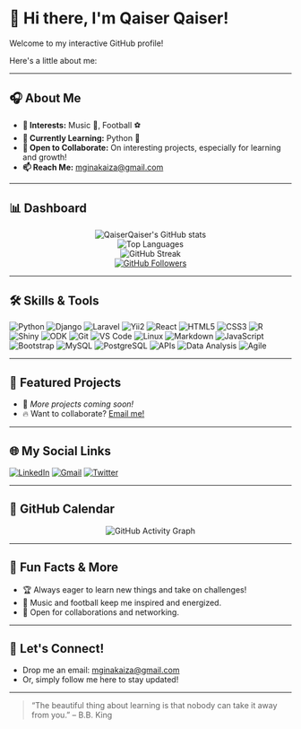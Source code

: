 # 👋 Hi there, I'm Qaiser Qaiser!

Welcome to my interactive GitHub profile!  

Here's a little about me:

---

## 🎧 About Me

- **👀 Interests:** Music 🎵, Football ⚽
- **🌱 Currently Learning:** Python 🐍
- **💞️ Open to Collaborate:** On interesting projects, especially for learning and growth!
- **📫 Reach Me:** [mginakaiza@gmail.com](mailto:mginakaiza@gmail.com)

---

## 📊  Dashboard

<p align="center">
  <img src="https://github-readme-stats.vercel.app/api?username=QaiserQaiser&show_icons=true&theme=radical" alt="QaiserQaiser's GitHub stats" />
  <br/>
  <img src="https://github-readme-stats.vercel.app/api/top-langs/?username=QaiserQaiser&layout=compact&theme=radical" alt="Top Languages" />
  <br/>
  <img src="https://github-readme-streak-stats.herokuapp.com/?user=QaiserQaiser&theme=radical" alt="GitHub Streak" />
  <br/>
  <a href="https://github.com/QaiserQaiser?tab=followers">
    <img src="https://img.shields.io/github/followers/QaiserQaiser?label=Followers&style=social" alt="GitHub Followers"/>
  </a>
</p>

---

## 🛠️ Skills & Tools

![Python](https://img.shields.io/badge/-Python-3776AB?style=flat&logo=python&logoColor=white)
![Django](https://img.shields.io/badge/-Django-092E20?style=flat&logo=django&logoColor=white)
![Laravel](https://img.shields.io/badge/-Laravel-FF2D20?style=flat&logo=laravel&logoColor=white)
![Yii2](https://img.shields.io/badge/-Yii2-3C3C3C?style=flat&logo=yii&logoColor=white)
![React](https://img.shields.io/badge/-React-61DAFB?style=flat&logo=react&logoColor=black)
![HTML5](https://img.shields.io/badge/-HTML5-E34F26?style=flat&logo=html5&logoColor=white)
![CSS3](https://img.shields.io/badge/-CSS3-1572B6?style=flat&logo=css3&logoColor=white)
![R](https://img.shields.io/badge/-R-276DC3?style=flat&logo=r&logoColor=white)
![Shiny](https://img.shields.io/badge/-Shiny-009CDE?style=flat&logo=r&logoColor=white)
![ODK](https://img.shields.io/badge/-ODK-6DA544?style=flat&logo=data:image/svg+xml;base64,PHN2ZyB3aWR0aD0iMzEiIGhlaWdodD0iMzEiIHZpZXdCb3g9IjAgMCAzMSAzMSIgZmlsbD0ibm9uZSIgeG1sbnM9Imh0dHA6Ly93d3cudzMub3JnLzIwMDAvc3ZnIj48cmVjdCB3aWR0aD0iMzEiIGhlaWdodD0iMzEiIHJ4PSIxNS41IiBmaWxsPSIjNkRBNTQ0Ii8+PHBhdGggZD0iTTMzLjggMjEuM0wyNC44IDcuOTc4TDIzLjEgMTMuMkwyMC44IDcuOTc4TDE0LjUgMjEuM0gxNy4yTDE5LjQgMTUuN0wyMS42IDIxLjNIMjMuN0wyNS45IDE1LjNMMjguMSAyMS4zSDMzLjh6IiBmaWxsPSIjRkZGIi8+PC9zdmc+) <!-- ODK uses a custom icon -->
![Git](https://img.shields.io/badge/-Git-F05032?style=flat&logo=git&logoColor=white)
![VS Code](https://img.shields.io/badge/-VS%20Code-0078d4?style=flat&logo=visual-studio-code&logoColor=white)
![Linux](https://img.shields.io/badge/-Linux-FCC624?style=flat&logo=linux&logoColor=black)
![Markdown](https://img.shields.io/badge/-Markdown-000000?style=flat&logo=markdown&logoColor=white)
![JavaScript](https://img.shields.io/badge/-JavaScript-F7DF1E?style=flat&logo=javascript&logoColor=black)
![Bootstrap](https://img.shields.io/badge/-Bootstrap-563D7C?style=flat&logo=bootstrap&logoColor=white)
![MySQL](https://img.shields.io/badge/-MySQL-4479A1?style=flat&logo=mysql&logoColor=white)
![PostgreSQL](https://img.shields.io/badge/-PostgreSQL-336791?style=flat&logo=postgresql&logoColor=white)
![APIs](https://img.shields.io/badge/-APIs-FF9800?style=flat)
![Data Analysis](https://img.shields.io/badge/-Data_Analysis-blue?style=flat)
![Agile](https://img.shields.io/badge/-Agile-29B6F6?style=flat)
<!-- Add/remove badges as needed -->

---

## 🚀 Featured Projects

- 🌟 _More projects coming soon!_
- 🔥 Want to collaborate? [Email me!](mailto:mginakaiza@gmail.com)

---

## 🌐 My Social Links

[![LinkedIn](https://img.shields.io/badge/-LinkedIn-blue?style=flat-square&logo=linkedin&logoColor=white&link=https://www.linkedin.com/in/qaiserqaiser)](https://www.linkedin.com/in/qaiserqaiser)
[![Gmail](https://img.shields.io/badge/-Gmail-red?style=flat-square&logo=gmail&logoColor=white&link=mailto:mginakaiza@gmail.com)](mailto:mginakaiza@gmail.com)
[![Twitter](https://img.shields.io/badge/-Twitter-1DA1F2?style=flat-square&logo=twitter&logoColor=white&link=https://twitter.com/your_twitter)](https://twitter.com/your_twitter)

---

## 📅 GitHub Calendar

<p align="center">
  <img src="https://github-readme-activity-graph.vercel.app/graph?username=QaiserQaiser&theme=radical" alt="GitHub Activity Graph" />
</p>

---

## 🧠 Fun Facts & More

- 🏆 Always eager to learn new things and take on challenges!
- 🎸 Music and football keep me inspired and energized.
- 🤝 Open for collaborations and networking.

---

## 🤝 Let's Connect!

- Drop me an email: [mginakaiza@gmail.com](mailto:mginakaiza@gmail.com)
- Or, simply follow me here to stay updated!

---

> “The beautiful thing about learning is that nobody can take it away from you.” – B.B. King

<!---
QaiserQaiser/QaiserQaiser is a ✨ special ✨ repository because its `README.md` (this file) appears on your GitHub profile.
You can click the Preview link to take a look at your changes.
--->
  

<!---
QaiserQaiser/QaiserQaiser is a ✨ special ✨ repository because its `README.md` (this file) appears on your GitHub profile.
You can click the Preview link to take a look at your changes.
--->
